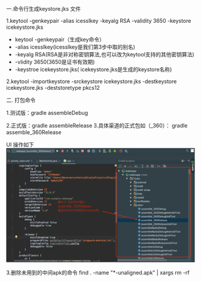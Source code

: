 一.命令行生成keystore.jks 文件

1.keytool -genkeypair -alias icesslkey -keyalg RSA -validity 3650 -keystore icekeystore.jks

* keytool -genkeypair（生成key命令）
* -alias icesslkey(icesslkey是我们第3步中取的别名)
*  -keyalg RSA(RSA是非对称密钥算法,也可以改为keytool支持的其他密钥算法)
* -vlidity 3650(3650是证书有效期)
* -keystroe  icekeystore.jks( icekeystore.jks是生成的keystore名称)

2.keytool -importkeystore -srckeystore icekeystore.jks -destkeystore icekeystore.jks -deststoretype pkcs12

二. 打包命令

  1.测试版：gradle assembleDebug

  2.正式版：gradle assembleRelease
  3.具体渠道的正式包如（_360）： gradle assemble_360Release

  UI 操作如下
  ![](documents/1.png)

  3.删除未用到的中间apk的命令
    find . -name "*-unaligned.apk" | xargs rm -rf